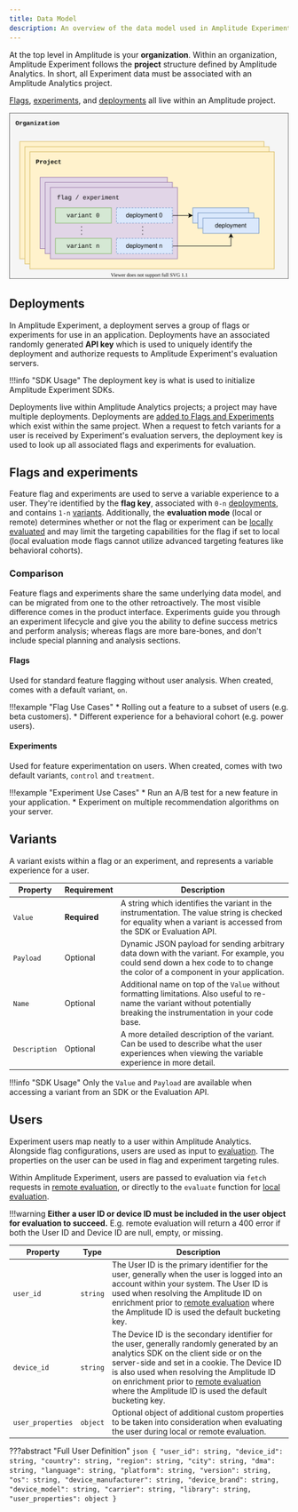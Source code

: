 ```yaml
---
title: Data Model
description: An overview of the data model used in Amplitude Experiment.
---
```


At the top level in Amplitude is your **organization**. Within an organization, Amplitude Experiment follows the **project** structure defined by Amplitude Analytics. In short, all Experiment data must be associated with an Amplitude Analytics project.

[Flags](#flags-and-experiments), [experiments](#flags-and-experiments), and [deployments](#deployments) all live within an Amplitude project.
<br />


![Data model diagram](../../assets/images/experiment/data-model.drawio.svg)


## Deployments

In Amplitude Experiment, a deployment serves a group of flags or experiments for use in an application. Deployments have an associated randomly generated **API key** which is used to uniquely identify the deployment and authorize requests to Amplitude Experiment's evaluation servers.

!!!info "SDK Usage"
    The deployment key is what is used to initialize Amplitude Experiment SDKs.

Deployments live within Amplitude Analytics projects; a project may have multiple deployments. Deployments are [added to Flags and Experiments](../guides/getting-started/create-a-flag.md#add-a-deployment) which exist within the same project. When a request to fetch variants for a user is received by Experiment's evaluation servers, the deployment key is used to look up all associated flags and experiments for evaluation.

## Flags and experiments

Feature flag and experiments are used to serve a variable experience to a user. They're identified by the **flag key**, associated with `0-n` [deployments](#deployments), and contains `1-n` [variants](#variants). Additionally, the **evaluation mode** (local or remote) determines whether or not the flag or experiment can be [locally evaluated](evaluation/local-evaluation.md) and may limit the targeting capabilities for the flag if set to local (local evaluation mode flags cannot utilize advanced targeting features like behavioral cohorts).

### Comparison

Feature flags and experiments share the same underlying data model, and can be migrated from one to the other retroactively. The most visible difference comes in the product interface. Experiments guide you through an experiment lifecycle and give you the ability to define success metrics and perform analysis; whereas flags are more bare-bones, and don't include special planning and analysis sections.

#### Flags

Used for standard feature flagging without user analysis. When created, comes with a default variant, `on`.

!!!example "Flag Use Cases"
    * Rolling out a feature to a subset of users (e.g. beta customers).
    * Different experience for a behavioral cohort (e.g. power users).

#### Experiments

Used for feature experimentation on users. When created, comes with two default variants, `control` and `treatment`.

!!!example "Experiment Use Cases"
    * Run an A/B test for a new feature in your application.
    * Experiment on multiple recommendation algorithms on your server.

## Variants

A variant exists within a flag or an experiment, and represents a variable experience for a user.

|<div class='med-column'> Property </div>| Requirement | Description |
| --- | --- | --- |
| `Value` | **Required** | A string which identifies the variant in the instrumentation. The value string is checked for equality when a variant is accessed from the SDK or Evaluation API. |
| `Payload` | Optional | Dynamic JSON payload for sending arbitrary data down with the variant. For example, you could send down a hex code to to change the color of a component in your application. |
| `Name` | Optional | Additional name on top of the `Value` without formatting limitations. Also useful to re-name the variant without potentially breaking the instrumentation in your code base. |
| `Description` | Optional | A more detailed description of the variant. Can be used to describe what the user experiences when viewing the variable experience in more detail. |

!!!info "SDK Usage"
    Only the `Value` and `Payload` are available when accessing a variant from an SDK or the Evaluation API.

## Users

Experiment users map neatly to a user within Amplitude Analytics. Alongside flag configurations, users are used as input to [evaluation](evaluation/implementation.md). The properties on the user can be used in flag and experiment targeting rules.

Within Amplitude Experiment, users are passed to evaluation via `fetch` requests in [remote evaluation](evaluation/remote-evaluation.md), or directly to the `evaluate` function for [local evaluation](evaluation/local-evaluation.md).

!!!warning
    **Either a user ID or device ID must be included in the user object for evaluation to succeed.** E.g. remote evaluation will return a 400 error if both the User ID and Device ID are null, empty, or missing.

| <div class='med-big-column'> Property </div> | Type | Description |
| --- | --- | --- |
| `user_id` | `string` | The User ID is the primary identifier for the user, generally when the user is logged into an account within your system. The User ID is used when resolving the Amplitude ID on enrichment  prior to [remote evaluation](evaluation/remote-evaluation.md) where the Amplitude ID is used the default bucketing key. |
| `device_id` | `string` | The Device ID is the secondary identifier for the user, generally randomly generated by an analytics SDK on the client side or on the server-side and set in a cookie. The Device ID is also used when resolving the Amplitude ID on enrichment prior to [remote evaluation](evaluation/remote-evaluation.md) where the Amplitude ID is used the default bucketing key. |
| `user_properties` | `object` | Optional object of additional custom properties to be taken into consideration when evaluating the user during local or remote evaluation.  |

???abstract "Full User Definition"
    ```json
    {
        "user_id": string,
        "device_id": string,
        "country": string,
        "region": string,
        "city": string,
        "dma": string,
        "language": string,
        "platform": string,
        "version": string,
        "os": string,
        "device_manufacturer": string,
        "device_brand": string,
        "device_model": string,
        "carrier": string,
        "library": string,
        "user_properties": object
    }
    ```